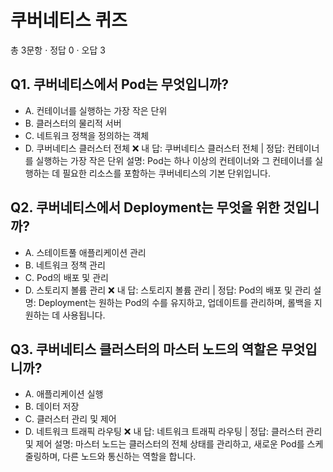 # 쿠버네티스 퀴즈
총 3문항 · 정답 0 · 오답 3

## Q1. 쿠버네티스에서 Pod는 무엇입니까?
- A. 컨테이너를 실행하는 가장 작은 단위
- B. 클러스터의 물리적 서버
- C. 네트워크 정책을 정의하는 객체
- D. 쿠버네티스 클러스터 전체
❌ 내 답: 쿠버네티스 클러스터 전체  |  정답: 컨테이너를 실행하는 가장 작은 단위
설명: Pod는 하나 이상의 컨테이너와 그 컨테이너를 실행하는 데 필요한 리소스를 포함하는 쿠버네티스의 기본 단위입니다.

## Q2. 쿠버네티스에서 Deployment는 무엇을 위한 것입니까?
- A. 스테이트풀 애플리케이션 관리
- B. 네트워크 정책 관리
- C. Pod의 배포 및 관리
- D. 스토리지 볼륨 관리
❌ 내 답: 스토리지 볼륨 관리  |  정답: Pod의 배포 및 관리
설명: Deployment는 원하는 Pod의 수를 유지하고, 업데이트를 관리하며, 롤백을 지원하는 데 사용됩니다.

## Q3. 쿠버네티스 클러스터의 마스터 노드의 역할은 무엇입니까?
- A. 애플리케이션 실행
- B. 데이터 저장
- C. 클러스터 관리 및 제어
- D. 네트워크 트래픽 라우팅
❌ 내 답: 네트워크 트래픽 라우팅  |  정답: 클러스터 관리 및 제어
설명: 마스터 노드는 클러스터의 전체 상태를 관리하고, 새로운 Pod를 스케줄링하며, 다른 노드와 통신하는 역할을 합니다.
